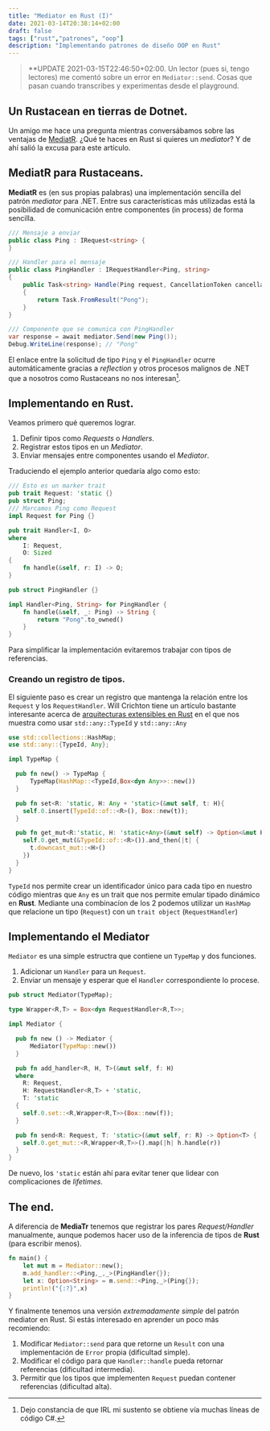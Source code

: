 ```yaml
---
title: "Mediator en Rust (I)"
date: 2021-03-14T20:38:14+02:00
draft: false
tags: ["rust","patrones", "oop"]
description: "Implementando patrones de diseño OOP en Rust"
---
```


> **UPDATE 2021-03-15T22:46:50+02:00. Un lector (pues si, tengo
> lectores) me comentó sobre un error en `Mediator::send`. Cosas que
> pasan cuando transcribes y experimentas desde el playground.

## Un Rustacean en tierras de Dotnet.

Un amigo me hace una pregunta mientras conversábamos sobre las
ventajas de [MediatR](https://github.com/jbogard/MediatR). ¿Qué te
haces en Rust si quieres un *mediator*? Y de ahí salió la excusa para
este artículo.


## MediatR para Rustaceans.

**MediatR** es (en sus propias palabras) una implementación sencilla
del patrón *mediator* para .NET. Entre sus características más
utilizadas está la posibilidad de comunicación entre componentes (in
process) de forma sencilla.

```c#
/// Mensaje a enviar
public class Ping : IRequest<string> {
}

/// Handler para el mensaje
public class PingHandler : IRequestHandler<Ping, string>
{
    public Task<string> Handle(Ping request, CancellationToken cancellationToken)
    {
        return Task.FromResult("Pong");
    }
}

/// Componente que se comunica con PingHandler
var response = await mediator.Send(new Ping());
Debug.WriteLine(response); // "Pong"
```

El enlace entre la solicitud de tipo `Ping` y el `PingHandler` ocurre
automáticamente gracias a *reflection* y otros procesos malignos de
.NET que a nosotros como Rustaceans no nos interesan[^1].

## Implementando en Rust.

Veamos primero qué queremos lograr.

1. Definir tipos como *Requests* o *Handlers*.
2. Registrar estos tipos en un *Mediator*.
3. Enviar mensajes entre componentes usando el *Mediator*.

Traduciendo el ejemplo anterior quedaría algo como esto:

```rust
/// Esto es un marker trait
pub trait Request: 'static {}
pub struct Ping;
/// Marcamos Ping como Request
impl Request for Ping {}

pub trait Handler<I, O>
where
    I: Request,
    O: Sized
{
    fn handle(&self, r: I) -> O;
}

pub struct PingHandler {}

impl Handler<Ping, String> for PingHandler {
    fn handle(&self, _: Ping) -> String {
        return "Pong".to_owned()
    }
}
```

Para simplificar la implementación evitaremos trabajar con tipos de
referencias.

### Creando un registro de tipos.

El siguiente paso es crear un registro que mantenga la relación entre
los `Request` y los `RequestHandler`. Will Crichton tiene un artículo
bastante interesante acerca de [arquitecturas extensibles en
Rust](https://willcrichton.net/notes/types-over-strings/) en el que
nos muestra como usar `std::any::TypeId` y `std::any::Any`

```rust
use std::collections::HashMap;
use std::any::{TypeId, Any};

impl TypeMap {

  pub fn new() -> TypeMap {
      TypeMap(HashMap::<TypeId,Box<dyn Any>>::new())
  }

  pub fn set<R: 'static, H: Any + 'static>(&mut self, t: H){
    self.0.insert(TypeId::of::<R>(), Box::new(t));
  }

  pub fn get_mut<R:'static, H: 'static+Any>(&mut self) -> Option<&mut H> {
    self.0.get_mut(&TypeId::of::<R>()).and_then(|t| {
      t.downcast_mut::<H>()
    })
  }
}
```

`TypeId` nos permite crear un identificador único para cada tipo en
nuestro código mientras que `Any` es un trait que nos permite emular
tipado dinámico en **Rust**. Mediante una combinacíon de los 2 podemos
utilizar un `HashMap` que relacione un tipo (`Request`) con un `trait
object` (`RequestHandler`)

## Implementando el Mediator

`Mediator` es una simple estructra que contiene un `TypeMap` y dos
funciones.

1. Adicionar un `Handler` para un `Request`.
2. Enviar un mensaje y esperar que el `Handler` correspondiente lo
   procese.

```rust
pub struct Mediator(TypeMap);

type Wrapper<R,T> = Box<dyn RequestHandler<R,T>>;

impl Mediator {

  pub fn new () -> Mediator {
      Mediator(TypeMap::new())
  }

  pub fn add_handler<R, H, T>(&mut self, f: H)
  where
    R: Request,
    H: RequestHandler<R,T> + 'static,
    T: 'static
  {
    self.0.set::<R,Wrapper<R,T>>(Box::new(f));
  }

  pub fn send<R: Request, T: 'static>(&mut self, r: R) -> Option<T> {
    self.0.get_mut::<R,Wrapper<R,T>>().map(|h| h.handle(r))
  }
}
```

De nuevo, los `'static` están ahí para evitar tener que lidear con
complicaciones de *lifetimes*.

## The end.

A diferencia de **MediaTr** tenemos que registrar los pares
*Request/Handler* manualmente, aunque podemos hacer uso de la
inferencia de tipos de **Rust** (para escribir menos).

```rust
fn main() {
    let mut m = Mediator::new();
    m.add_handler::<Ping,_,_>(PingHandler{});
    let x: Option<String> = m.send::<Ping,_>(Ping{});
    println!("{:?}",x)
}
```

Y finalmente tenemos una versión *extremadamente simple* del patrón
mediator en Rust. Si estás interesado en aprender un poco más
recomiendo:

1. Modificar `Mediator::send` para que retorne un `Result` con una
   implementación de `Error` propia (dificultad simple).
2. Modificar el código para que `Handler::handle` pueda retornar referencias (dificultad intermedia).
3. Permitir que los tipos que implementen `Request` puedan contener referencias (dificultad alta).

[^1]: Dejo constancia de que IRL mi sustento se obtiene vía muchas
    líneas de código C#.
